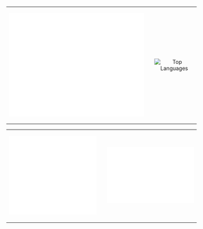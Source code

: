 <div align="center">
  <table>
    <tr>
      <td style="padding-right: 20px;">
        <p align="center">
          <img src="/github-metrics.svg" alt="Metrics" width="500">
        </p>
      </td>
      <td>
        <p align="center">
          <img src="https://github-readme-stats.vercel.app/api/top-langs/?username=itshady&size_weight=0&count_weight=1&layout=donut-vertical&hide=SCSS,Shell,Dockerfile,Elm" alt="Top Languages"/>
        </p>
      </td>
    </tr>
  </table>
</div>

<div align="center">
  <table>
    <tr>
      <td style="padding-right: 20px;">
        <p align="center">
          <img src="/metrics.plugin.repositories.pinned.svg" alt="Metrics" width="400" />
        </p>
      </td>
      <td>
        <p align="center">
          <img src="/metrics.plugin.isocalendar.fullyear.svg" alt="Metrics" width="400">
        </p>
      </td>
    </tr>
  </table>
</div>


